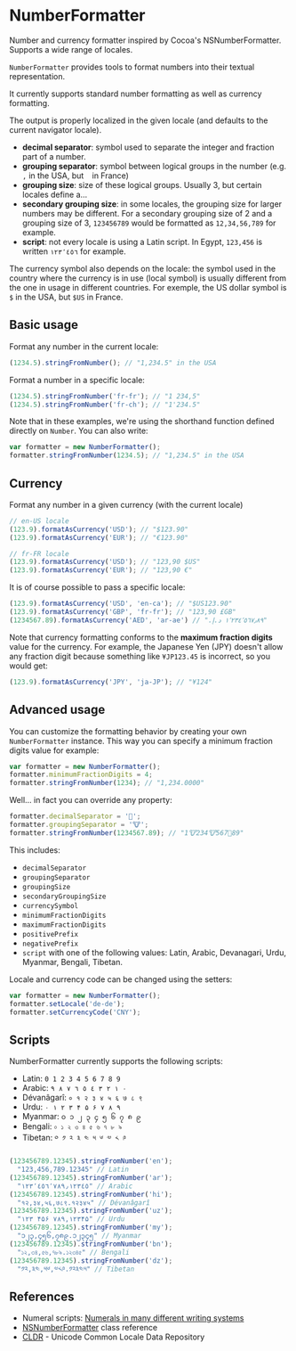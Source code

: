 # NumberFormatter
Number and currency formatter inspired by Cocoa's NSNumberFormatter. Supports a wide range of locales.  

`NumberFormatter` provides tools to format numbers into their textual representation. 

It currently supports standard number formatting as well as currency formatting.

The output is properly localized in the given locale (and defaults to the current navigator locale).

* **decimal separator**: symbol used to separate the integer and fraction part of a number.
* **grouping separator**: symbol between logical groups in the number (e.g. `,` in the USA, but ` ` in France)
* **grouping size**: size of these logical groups. Usually 3, but certain locales define a…
* **secondary grouping size**: in some locales, the grouping size for larger numbers may be different. For a secondary grouping size of 2 and a grouping size of 3, `123456789` would be formatted as `12,34,56,789` for example.
* **script**: not every locale is using a Latin script. In Egypt, `123,456` is written `١٢٣٬٤٥٦` for example.

The currency symbol also depends on the locale: the symbol used in the country where the currency is in use (local symbol) is usually different from the one in usage in different countries. For exemple, the US dollar symbol is `$` in the USA, but `$US` in France. 

## Basic usage

Format any number in the current locale:

```js
(1234.5).stringFromNumber(); // "1,234.5" in the USA
```
    
Format a number in a specific locale:

```js
(1234.5).stringFromNumber('fr-fr'); // "1 234,5"
(1234.5).stringFromNumber('fr-ch'); // "1'234.5"
```

Note that in these examples, we're using the shorthand function defined directly on `Number`. You can also write:
 
```js
var formatter = new NumberFormatter();
formatter.stringFromNumber(1234.5); // "1,234.5" in the USA
```

## Currency

Format any number in a given currency (with the current locale)

```js
// en-US locale
(123.9).formatAsCurrency('USD'); // "$123.90"
(123.9).formatAsCurrency('EUR'); // "€123.90"

// fr-FR locale
(123.9).formatAsCurrency('USD'); // "123,90 $US"
(123.9).formatAsCurrency('EUR'); // "123,90 €"
```

It is of course possible to pass a specific locale:

```js
(123.9).formatAsCurrency('USD', 'en-ca'); // "$US123.90"
(123.9).formatAsCurrency('GBP', 'fr-fr'); // "123,90 £GB"
(1234567.89).formatAsCurrency('AED', 'ar-ae') // "١٬٢٣٤٬٥٦٧٫٨٩ د.إ.‏"
```

Note that currency formatting conforms to the **maximum fraction digits** value for the currency. For example, the Japanese Yen (JPY) doesn't allow any fraction digit because something like `¥JP123.45` is incorrect, so you would get:

```js
(123.9).formatAsCurrency('JPY', 'ja-JP'); // "¥124"
```

## Advanced usage

You can customize the formatting behavior by creating your own `NumberFormatter` instance. This way you can specify a minimum fraction digits value for example:

```js
var formatter = new NumberFormatter();
formatter.minimumFractionDigits = 4;
formatter.stringFromNumber(1234); // "1,234.0000"
```

Well… in fact you can override any property:

```js
formatter.decimalSeparator = '🐶'; 
formatter.groupingSeparator = '🐮';
formatter.stringFromNumber(1234567.89); // "1🐮234🐮567🐶89"
```

This includes:

* `decimalSeparator`
* `groupingSeparator`
* `groupingSize`
* `secondaryGroupingSize`
* `currencySymbol`
* `minimumFractionDigits`
* `maximumFractionDigits`
* `positivePrefix`
* `negativePrefix`
* `script` with one of the following values: Latin, Arabic, Devanagari, Urdu, Myanmar, Bengali, Tibetan.	

Locale and currency code can be changed using the setters:

```js
var formatter = new NumberFormatter();
formatter.setLocale('de-de');
formatter.setCurrencyCode('CNY');
```

## Scripts

NumberFormatter currently supports the following scripts:

* Latin: `0 1 2 3 4 5 6 7 8 9`
* Arabic: `٠ ١ ٢ ٣ ٤ ٥ ٦ ٧ ٨ ٩`
* Dévanâgarî: `० १ २ ३ ४ ५ ६ ७ ८ ९`
* Urdu: `۰ ۱ ۲ ۳ ۴ ۵ ۶ ۷ ۸ ۹`
* Myanmar: `၀ ၁ ၂ ၃ ၄ ၅ ၆ ၇ ၈ ၉`
* Bengali: `০ ১ ২ ৩ ৪ ৫ ৬ ৭ ৮ ৯`
* Tibetan: `༠ ༡ ༢ ༣ ༤ ༥ ༦ ༧ ༨ ༩`

```js
(123456789.12345).stringFromNumber('en');
  "123,456,789.12345" // Latin
(123456789.12345).stringFromNumber('ar');
  "١٢٣٬٤٥٦٬٧٨٩٫١٢٣٤٥" // Arabic
(123456789.12345).stringFromNumber('hi');
  "१२,३४,५६,७८९.१२३४५" // Dévanâgarî
(123456789.12345).stringFromNumber('uz');
  "۱۲۳ ۴۵۶ ۷۸۹,۱۲۳۴۵" // Urdu
(123456789.12345).stringFromNumber('my');
  "၁၂၃,၄၅၆,၇၈၉.၁၂၃၄၅" // Myanmar
(123456789.12345).stringFromNumber('bn');
  "১২,৩৪,৫৬,৭৮৯.১২৩৪৫" // Bengali
(123456789.12345).stringFromNumber('dz');
  "༡༢,༣༤,༥༦,༧༨༩.༡༢༣༤༥" // Tibetan
```

## References

* Numeral scripts: [Numerals in many different writing systems](http://www.omniglot.com/language/numerals.htm)
* [NSNumberFormatter](https://developer.apple.com/library/mac/documentation/Cocoa/Reference/Foundation/Classes/NSNumberFormatter_Class/) class reference
* [CLDR](http://cldr.unicode.org) - Unicode Common Locale Data Repository
